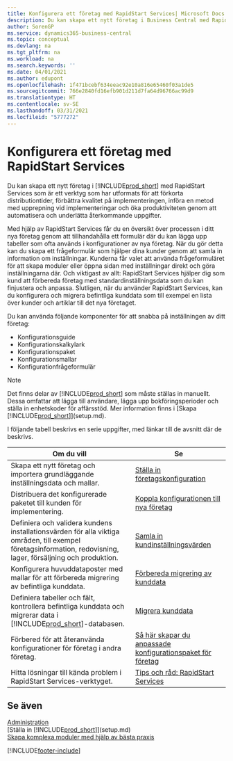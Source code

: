 ```yaml
---
title: Konfigurera ett företag med RapidStart Services| Microsoft Docs
description: Du kan skapa ett nytt företag i Business Central med RapidStart Services, som är ett verktyg som har utformats för att förkorta distributionstider, förbättra kvaliteten på implementeringen, införa en upprepningsbar metod vid implementeringar, samt öka produktiviteten genom att automatisera och underlätta återkommande uppgifter.
author: SorenGP
ms.service: dynamics365-business-central
ms.topic: conceptual
ms.devlang: na
ms.tgt_pltfrm: na
ms.workload: na
ms.search.keywords: ''
ms.date: 04/01/2021
ms.author: edupont
ms.openlocfilehash: 1f471bcebf634eeac92e10a816e65460f03a1de5
ms.sourcegitcommit: 766e2840fd16efb901d211d7fa64d96766ac99d9
ms.translationtype: HT
ms.contentlocale: sv-SE
ms.lasthandoff: 03/31/2021
ms.locfileid: "5777272"
---
```

# <a name="setting-up-a-company-with-rapidstart-services"></a>Konfigurera ett företag med RapidStart Services
Du kan skapa ett nytt företag i [!INCLUDE[prod_short](includes/prod_short.md)] med RapidStart Services som är ett verktyg som har utformats för att förkorta distributiontider, förbättra kvalitet på implementeringen, införa en metod med upprepning vid implementeringar och öka produktiviteten genom att automatisera och underlätta återkommande uppgifter.  

Med hjälp av RapidStart Services får du en översikt över processen i ditt nya företag genom att tillhandahålla ett formulär där du kan lägga upp tabeller som ofta används i konfigurationer av nya företag. När du gör detta kan du skapa ett frågeformulär som hjälper dina kunder genom att samla in information om inställningar. Kunderna får valet att använda frågeformuläret för att skapa moduler eller öppna sidan med inställningar direkt och göra inställningarna där. Och viktigast av allt: RapidStart Services hjälper dig som kund att förbereda företag med standardinställningsdata som du kan finjustera och anpassa. Slutligen, när du använder RapidStart Services, kan du konfigurera och migrera befintliga kunddata som till exempel en lista över kunder och artiklar till det nya företaget.

Du kan använda följande komponenter för att snabba på inställningen av ditt företag:  

-   Konfigurationsguide  
-   Konfigurationskalkylark  
-   Konfigurationspaket  
-   Konfigurationsmallar  
-   Konfigurationfrågeformulär  

> [!Note]  
>  Det finns delar av [!INCLUDE[prod_short](includes/prod_short.md)] som måste ställas in manuellt. Dessa omfattar att lägga till användare, lägga upp bokföringsperioder och ställa in enhetskoder för affärsstöd. Mer information finns i [Skapa [!INCLUDE[prod_short](includes/prod_short.md)]](setup.md).

 I följande tabell beskrivs en serie uppgifter, med länkar till de avsnitt där de beskrivs.

|**Om du vill**|**Se**|  
|------------|-------------|  
|Skapa ett nytt företag och importera grundläggande inställningsdata och mallar.|[Ställa in företagskonfiguration](admin-set-up-company-configuration.md)|  
|Distribuera det konfigurerade paketet till kunden för implementering.|[Koppla konfigurationen till nya företag](admin-apply-configuration-to-new-companies.md)|
|Definiera och validera kundens installationsvärden för alla viktiga områden, till exempel företagsinformation, redovisning, lager, försäljning och produktion.|[Samla in kundinställningsvärden](admin-gather-customer-setup-values.md)|  
|Konfigurera huvuddataposter med mallar för att förbereda migrering av befintliga kunddata.|[Förbereda migrering av kunddata](admin-use-templates-to-prepare-customer-data-for-migration.md)|  
|Definiera tabeller och fält, kontrollera befintliga kunddata och migrerar data i [!INCLUDE[prod_short](includes/prod_short.md)]-databasen.|[Migrera kunddata](admin-migrate-customer-data.md)|
|Förbered för att återanvända konfigurationer för företag i andra företag.|[Så här skapar du anpassade konfigurationspaket för företag](admin-how-to-create-custom-company-configuration-packages.md)|
|Hitta lösningar till kända problem i RapidStart Services-verktyget.|[Tips och råd: RapidStart Services](admin-tips-and-tricks-rapidstart-services.md)|  

## <a name="see-also"></a>Se även  
[Administration](admin-setup-and-administration.md)  
[Ställa in [!INCLUDE[prod_short](includes/prod_short.md)]](setup.md)  
[Skapa komplexa moduler med hjälp av bästa praxis](set-up-complex-application-areas-using-best-practices.md)   


[!INCLUDE[footer-include](includes/footer-banner.md)]